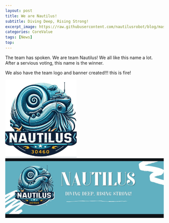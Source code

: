 ```yaml
---
layout: post
title: We are Nautilus!
subtitle: Diving Deep, Rising Strong!
excerpt_image: https://raw.githubusercontent.com/nautilusrobot/blog/master/assets/images/post_img/20249_8_post_1.JPG
categories: CoreValue
tags: [News]
top: 
---
```


The team has spoken. We are team Nautilus! We all like this name a lot. After a servious voting, this name is the winner.

We also have the team logo and banner created!!! this is fire!

<img alt="Light" src="https://raw.githubusercontent.com/nautilusrobot/blog/master/assets/images/post_img/20249_8_post_1.JPG" width="45%">
&nbsp; &nbsp; &nbsp; &nbsp;

<img alt="Light" src="https://raw.githubusercontent.com/nautilusrobot/blog/master/assets/images/post_img/20249_8_post_2.JPG">



